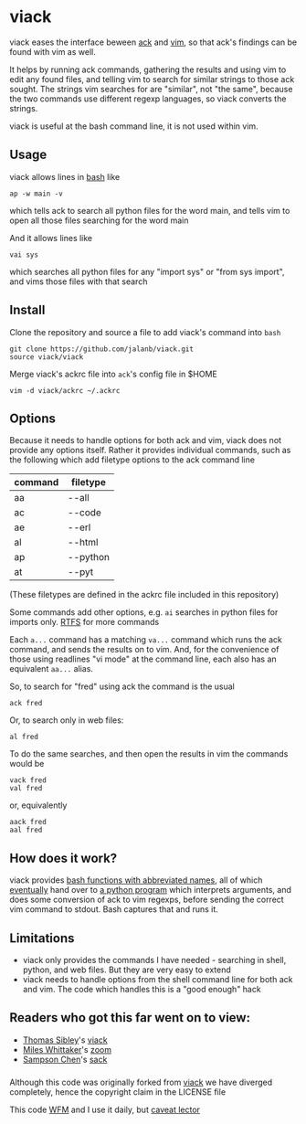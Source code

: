 # viack

viack eases the interface beween [ack](http://beyondgrep.com/) and [vim](http://www.vim.org/), so that ack's findings can be found with vim as well.

It helps by running ack commands, gathering the results and using vim to edit any found files, and telling vim to search for similar strings to those ack sought. The strings vim searches for are "similar", not "the same", because the two commands use different regexp languages, so viack converts the strings.

viack is useful at the bash command line, it is not used within vim.

## Usage

viack allows lines in [bash](https://www.gnu.org/software/bash/) like

```shell
ap -w main -v
```

which tells ack to search all python files for the word main, and tells vim to open all those files searching for the word main

And it allows lines like

```shell
vai sys
```

which searches all python files for any "import sys" or "from sys import", and vims those files with that search
## Install

Clone the repository and source a file to add viack's command into `bash`
```shell
git clone https://github.com/jalanb/viack.git
source viack/viack
```

Merge viack's ackrc file into `ack`'s config file in $HOME

```shell
vim -d viack/ackrc ~/.ackrc
```

## Options
Because it needs to handle options for both ack and vim, viack does not provide any options itself. Rather it provides individual commands, such as the following which add filetype options to the ack command line

command | filetype
--------|---------
   aa   |  --all
   ac   |  --code
   ae   |  --erl
   al   |  --html
   ap   |  --python
   at   |  --pyt

(These filetypes are defined in the ackrc file included in this repository)

Some commands add other options, e.g. `ai` searches in python files for imports only. [RTFS](https://github.com/jalanb/viack/blob/master/viack) for more commands

Each `a...` command has a matching `va...` command which runs the ack command, and sends the results on to vim. And, for the convenience of those using readlines "vi mode" at the command line, each also has an equivalent `aa...` alias.

So, to search for "fred" using ack the command is the usual

```shell
ack fred
```

Or, to search only in web files:

```shell
al fred
```

To do the same searches, and then open the results in vim the commands would be

```shell
vack fred
val fred
```

or, equivalently

```shell
aack fred
aal fred
```

## How does it work?

viack provides [bash functions with abbreviated names](https://github.com/jalanb/viack/blob/master/viack), all of which [eventually](https://github.com/jalanb/viack/blob/master/viack#L113) hand over to [a python program](https://github.com/jalanb/viack/blob/master/viack.py) which interprets arguments, and does some conversion of ack to vim regexps, before sending the correct vim command to stdout. Bash captures that and runs it.

## Limitations

* viack only provides the commands I have needed - searching in shell, python, and web files. But they are very easy to extend
* viack needs to handle options from the shell command line for both ack and vim. The code which handles this is a "good enough" hack

## Readers who got this far went on to view:

* [Thomas Sibley](http://tsibley.net/)'s [viack](https://github.com/tsibley/viack)
* [Miles Whittaker](https://plus.google.com/+MilesWhittaker_mjwhitta/about)'s [zoom](https://gitlab.com/mjwhitta/zoom)
* [Sampson Chen](http://sampsonchen.com/)'s [sack](https://github.com/sampson-chen/sack)

###
Although this code was originally forked from [viack](https://github.com/tsibley/viack) we have diverged completely, hence the copyright claim in the LICENSE file

This code [WFM](http://www.urbandictionary.com/define.php?term=wfm) and I use it daily, but [caveat lector](http://www.urbandictionary.com/define.php?term=ymmv)
